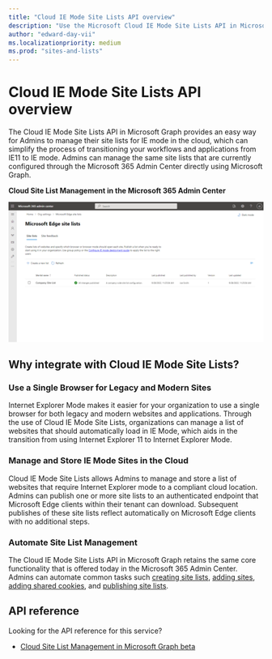 ```yaml
---
title: "Cloud IE Mode Site Lists API overview"
description: "Use the Microsoft Cloud IE Mode Site Lists API in Microsoft Graph to manage site lists for IE mode in the cloud. Sites and shared cookies are organized into a site list that Microsoft Edge can use to download."
author: "edward-day-vii"
ms.localizationpriority: medium
ms.prod: "sites-and-lists"
---
```


# Cloud IE Mode Site Lists API overview

The Cloud IE Mode Site Lists API in Microsoft Graph provides an easy way for Admins to manage their site lists for IE mode in the cloud, which can simplify the process of transitioning your workflows and applications from IE11 to IE mode. Admins can manage the same site lists that are currently configured through the Microsoft 365 Admin Center directly using Microsoft Graph.

**Cloud Site List Management in the Microsoft 365 Admin Center**

![Screenshot of a Microsoft 365 Admin Center](./images/edge-site-lists.png "Image of Cloud Site List Management in the Microsoft 365 Admin Center")

## Why integrate with Cloud IE Mode Site Lists?

### Use a Single Browser for Legacy and Modern Sites
Internet Explorer Mode makes it easier for your organization to use a single browser for both legacy and modern websites and applications. Through the use of Cloud IE Mode Site Lists, organizations can manage a list of websites that should automatically load in IE Mode, which aids in the transition from using Internet Explorer 11 to Internet Explorer Mode.

### Manage and Store IE Mode Sites in the Cloud 
Cloud IE Mode Site Lists allows Admins to manage and store a list of websites that require Internet Explorer mode to a compliant cloud location. Admins can publish one or more site lists to an authenticated endpoint that Microsoft Edge clients within their tenant can download. Subsequent publishes of these site lists reflect automatically on Microsoft Edge clients with no additional steps.  

### Automate Site List Management
The Cloud IE Mode Site Lists API in Microsoft Graph retains the same core functionality that is offered today in the Microsoft 365 Admin Center. Admins can automate common tasks such [creating site lists](/api-reference/beta/api/internetexplorermode-post-sitelists.md), [adding sites](/api-reference/beta/api/browsersitelist-post-sites.md), [adding shared cookies](/api-reference/beta/api/browsersitelist-post-sharedcookies.md), and [publishing site lists](/api-reference/beta/api/browsersitelist-publish.md).

## API reference

Looking for the API reference for this service?

- [Cloud Site List Management in Microsoft Graph beta](/api-reference/beta/resources/internetexplorermode.md)
